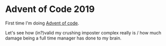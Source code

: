 # Advent of Code 2019

First time I'm doing [Advent of code](https://adventofcode.com).

Let's see how (in?)valid my crushing imposter complex really is / how much damage being a full time manager has done to my brain.